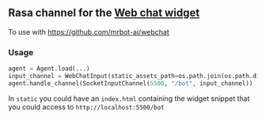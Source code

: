 ## Rasa channel for the [Web chat widget](https://github.com/mrbot-ai/webchat)

To use with https://github.com/mrbot-ai/webchat

### Usage

```python
agent = Agent.load(...)
input_channel = WebChatInput(static_assets_path=os.path.join(os.path.dirname(os.path.realpath(__file__)), 'static'))
agent.handle_channel(SocketInputChannel(5500, "/bot", input_channel))

```

In `static` you could have an `index.html` containing the widget snippet that you could access to `http://localhost:5500/bot` 
 